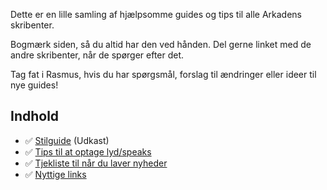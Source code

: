 Dette er en lille samling af hjælpsomme guides og tips til alle Arkadens skribenter.

Bogmærk siden, så du altid har den ved hånden. Del gerne linket med de andre skribenter, når de spørger efter det.

Tag fat i Rasmus, hvis du har spørgsmål, forslag til ændringer eller ideer til nye guides!

## Indhold
* ✅ [Stilguide](stilguide.html) (Udkast)
* ✅ [Tips til at optage lyd/speaks](optaglyd.html)
* ✅ [Tjekliste til når du laver nyheder](nyhedtjekliste.html)
* ✅ [Nyttige links](nyttigelinks.html)



